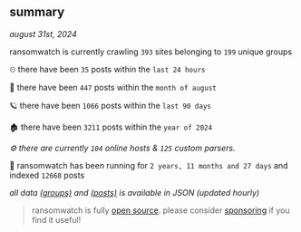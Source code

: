 
## summary
_august 31st, 2024_

ransomwatch is currently crawling `393` sites belonging to `199` unique groups

⏲ there have been `35` posts within the `last 24 hours`

🦈 there have been `447` posts within the `month of august`

🪐 there have been `1066` posts within the `last 90 days`

🏚 there have been `3211` posts within the `year of 2024`

_⚙️ there are currently `104` online hosts & `125` custom parsers._

🦕 ransomwatch has been running for `2 years, 11 months and 27 days` and indexed `12668` posts

_all data  [(groups)](http://ransomwhat.telemetry.ltd/groups) and [(posts)](http://ransomwhat.telemetry.ltd/posts) is available in JSON (updated hourly)_

> ransomwatch is fully [open source](https://github.com/joshhighet/ransomwatch#ransomwatch--). please consider [sponsoring](https://github.com/sponsors/joshhighet) if you find it useful!
